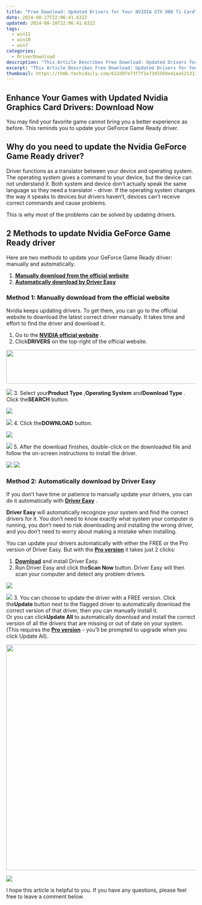 ```yaml
---
title: "Free Download: Updated Drivers for Your NVIDIA GTX 980 Ti Card"
date: 2024-08-27T22:06:41.632Z
updated: 2024-08-28T22:06:41.632Z
tags:
  - win11
  - win10
  - win7
categories:
  - DriverDownload
description: "This Article Describes Free Download: Updated Drivers for Your NVIDIA GTX 980 Ti Card"
excerpt: "This Article Describes Free Download: Updated Drivers for Your NVIDIA GTX 980 Ti Card"
thumbnail: https://thmb.techidaily.com/622d9fe73f7f1e73d5569e41ea521313a670d1c14e23661bf478ad1eace74e43.jpg
---
```


## Enhance Your Games with Updated Nvidia Graphics Card Drivers: Download Now

You may find your favorite game cannot bring you a better experience as before. This reminds you to update your GeForce Game Ready driver.

## Why do you need to update the Nvidia GeForce Game Ready driver?

 Driver functions as a translator between your device and operating system. The operating system gives a command to your device, but the device can not understand it. Both system and device don’t actually speak the same language so they need a translator – driver. If the operating system changes the way it speaks to devices but drivers haven’t, devices can’t receive correct commands and cause problems.

This is why most of the problems can be solved by updating drivers.

## 2 Methods to update Nvidia GeForce Game Ready driver

 Here are two methods to update your GeForce Game Ready driver: manually and automatically.

1. **[Manually download from the official website](https://tools.techidaily.com/drivereasy/download/)**
2. **[Automatically download by Driver Easy](https://tools.techidaily.com/drivereasy/download/)**

### Method 1: Manually download from the official website

 Nvidia keeps updating drivers. To get them, you can go to the official website to download the latest correct driver manually. It takes time and effort to find the driver and download it.

1. Go to the **[NVIDIA official website](https://tools.techidaily.com/drivereasy/download/)**  .
2. Click**DRIVERS** on the top-right of the official website.  
<!-- affiliate ads begin -->
<a href="https://united.elfm.net/c/5597632/517826/4704" target="_top" id="517826"><img src="//a.impactradius-go.com/display-ad/4704-517826" border="0" alt="" width="728" height="90"/></a><img height="0" width="0" src="https://united.elfm.net/i/5597632/517826/4704" style="position:absolute;visibility:hidden;" border="0" />
<!-- affiliate ads end -->
![](https://images.drivereasy.com/wp-content/uploads/2022/05/2022-04-29_15-25-52-1.png)
3. Select your**Product Type** ,**Operating System** and**Download Type** . Click the**SEARCH** button.  
<!-- affiliate ads begin -->
<a href="https://store.bitdefender.com/affiliate.php?ACCOUNT=BITLATIN&AFFILIATE=108875&PATH=http%3A%2F%2Fwww.bitdefender.com%2Fbusiness%3FAFFILIATE%3D108875%26RESOURCE%3D30%2525%2BOff%2Ball%2BGravityZone%2BProducts"><img src="https://www.bitdefender.com/content/dam/bitdefender/business/campaign/1200X628.png" border="0"></a>
<!-- affiliate ads end -->
![](https://images.drivereasy.com/wp-content/uploads/2022/05/2022-04-29_15-28-23-1.png)
4. Click the**DOWNLOAD** button.  
<!-- affiliate ads begin -->
<a href="https://secure.2checkout.com/order/checkout.php?PRODS=33729450&QTY=1&AFFILIATE=108875&CART=1"><img src="https://secure.avangate.com/images/merchant/7f687767ccf20fcea1c9dc4a5adc2326/Digisigner_banner_728_x_90_color_version.png" border="0"></a>
<!-- affiliate ads end -->
![](https://images.drivereasy.com/wp-content/uploads/2022/05/2022-04-29_15-38-13-1.png)
5. After the download finishes, double-click on the downloaded file and follow the on-screen instructions to install the driver.

<!-- affiliate ads begin -->
<a href="https://shop.manycam.com/order/checkout.php?PRODS=17727588&QTY=1&AFFILIATE=108875&CART=1"><img src="https://secure.avangate.com/images/merchant/8230bea7d54bcdf99cdfe85cb07313d5/mcaffbanner600x500.png" border="0"></a>
<a href="https://shop.manycam.com/order/checkout.php?PRODS=17727588&QTY=1&AFFILIATE=108875&CART=1"><img src="https://secure.avangate.com/images/merchant/8230bea7d54bcdf99cdfe85cb07313d5/Affiliates_300x250px_valentinesday.png" border="0"></a>
<!-- affiliate ads end -->
### Method 2: Automatically download by Driver Easy

 If you don’t have time or patience to manually update your drivers, you can do it automatically with **[Driver Easy](https://tools.techidaily.com/drivereasy/download/)**  .

**Driver Easy** will automatically recognize your system and find the correct drivers for it. You don’t need to know exactly what system your computer is running, you don’t need to risk downloading and installing the wrong driver, and you don’t need to worry about making a mistake when installing.

 You can update your drivers automatically with either the FREE or the Pro version of Driver Easy. But with the **[Pro version](https://tools.techidaily.com/drivereasy/download/)**  it takes just 2 clicks:

1. **[Download](https://tools.techidaily.com/drivereasy/download/)**  and install Driver Easy.
2. Run Driver Easy and click the**Scan Now** button. Driver Easy will then scan your computer and detect any problem drivers.  
<!-- affiliate ads begin -->
<a href="https://store.iobit.com/order/checkout.php?PRODS=1468905&QTY=1&AFFILIATE=108875&CART=1"><img src="https://secure.avangate.com/images/merchant/184260348236f9554fe9375772ff966e/ascscan_728x90.png" border="0"></a>
<!-- affiliate ads end -->
![](https://images.drivereasy.com/wp-content/uploads/2022/05/2022-04-15_15-08-24.jpg)
3. You can choose to update the driver with a FREE version. Click the**Update** button next to the flagged driver to automatically download the correct version of that driver, then you can manually install it.  
 Or you can click**Update All** to automatically download and install the correct version of all the drivers that are missing or out of date on your system. (This requires the **[Pro version](https://tools.techidaily.com/drivereasy/download/)**  – you’ll be prompted to upgrade when you click Update All).  
<!-- affiliate ads begin -->
<a href="https://appsumo.8odi.net/c/5597632/2068407/7443" target="_top" id="2068407"><img src="//a.impactradius-go.com/display-ad/7443-2068407" border="0" alt="" width="1200" height="600"/></a><img height="0" width="0" src="https://appsumo.8odi.net/i/5597632/2068407/7443" style="position:absolute;visibility:hidden;" border="0" />
<!-- affiliate ads end -->
![](https://images.drivereasy.com/wp-content/uploads/2022/05/2022-05-05_09-08-21.png)

 I hope this article is helpful to you. If you have any questions, please feel free to leave a comment below.

<ins class="adsbygoogle"
     style="display:block"
     data-ad-format="autorelaxed"
     data-ad-client="ca-pub-7571918770474297"
     data-ad-slot="1223367746"></ins>



<ins class="adsbygoogle"
     style="display:block"
     data-ad-client="ca-pub-7571918770474297"
     data-ad-slot="8358498916"
     data-ad-format="auto"
     data-full-width-responsive="true"></ins>


